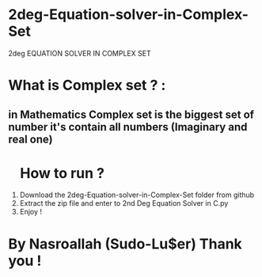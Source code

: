 # 2deg-Equation-solver-in-Complex-Set
2deg EQUATION SOLVER IN COMPLEX SET 
<h1>What is Complex set ? :</h1> <h2>in Mathematics Complex set is the biggest set of number it's contain all numbers (Imaginary and real one)</h2>
<ol><h1>How to run ? </h1>
  <li>Download the 2deg-Equation-solver-in-Complex-Set folder from github </li>
  <li>Extract the zip file and enter to 2nd Deg Equation Solver in C.py</li>
  <li>Enjoy !</li>
</ol>
<h1>By Nasroallah (Sudo-Lu$er) Thank you !</h1>
